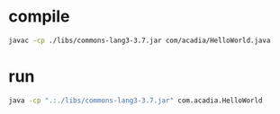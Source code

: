 # compile
```bash
javac -cp ./libs/commons-lang3-3.7.jar com/acadia/HelloWorld.java
```

# run
```bash
java -cp ".:./libs/commons-lang3-3.7.jar" com.acadia.HelloWorld
```
